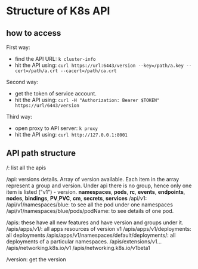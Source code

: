 # Structure of K8s API

## how to access

First way:

* find the API URL: `k cluster-info`
* hit the API using: `curl https://url:6443/version --key=/path/a.key --cert=/path/a.crt --cacert=/path/ca.crt`

Second way:

* get the token of service account.
* hit the API using: `curl -H "Authorization: Bearer $TOKEN" https://url/6443/version`

Third way:

* open proxy to API server: `k proxy`
* hit the API using: `curl http://127.0.0.1:8001`

## API path structure

/: list all the apis

/api: versions details. Array of version available. Each item in the array represent a group and version. Under api there is no group, hence only one item is listed ("v1") - version. **namespaces**, **pods**, **rc**, **events**, **endpoints**, **nodes**, **bindings**, **PV**,**PVC**, **cm**, **secrets**, **services**
/api/v1:
/api/v1/namespaces/blue: to see all the pod under one namespaces
/api/v1/namespaces/blue/pods/podName: to see details of one pod.

/apis: these have all new features and have version and groups under it.
/apis/apps/v1/: all apps resources of version v1
/apis/apps/v1/deployments: all deployments
/apis/apps/v1/namespaces/default/deployments/: all deployments of a particular namespaces.
/apis/extensions/v1...
/apis/networking.k8s.io/v1
/apis/networking.k8s.io/v1beta1


/version: get the version
